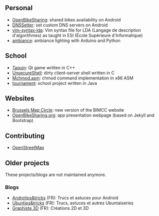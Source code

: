 <!-- 
.. title: Projects
.. slug: projects
.. date: 05/22/2014 01:33:25 AM UTC+02:00
.. tags: 
.. link: 
.. description: 
.. type: text
-->

## Personal

* [OpenBikeSharing](http://openbikesharing.org "OpenBikeSharing"): shared bikes availability on Android
* [DNSSetter](https://github.com/bparmentier/DNSSetter "DNSSetter"): set custom DNS servers on Android
* [vim-syntax-lda](https://github.com/bparmentier/vim-syntax-lda "vim-syntax-lda"): Vim syntax file for LDA (Langage de description d'algorithmes) as taught in ESI (École Supérieure d'Informatique)
* [ambiance](https://github.com/bparmentier/ambiance "ambiance"): ambiance lighting with Arduino and Python

## School

* [Taquin](https://github.com/bparmentier/Taquin "Taquin"): Qt game written in C++
* [UnsecureShell](https://github.com/bparmentier/UnsecureShell "UnsecureShell"): dirty client-server shell written in C
* [Mchmod.asm](https://github.com/bparmentier/Mchmod.asm "Mchmod.asm"): chmod command implementation in x86 ASM
* [tournament](https://github.com/bparmentier/tournament "tournament"): school project written in Java


## Websites

* [Brussels Map Circle](http://www.bimcc.org/ "BIMCC website"): new version of the BIMCC website
* [OpenBikeSharing.org](http://openbikesharing.org/ "OpenBikeSharing.org"): app presentation webpage (based on Jekyll and Bootstrap)

## Contributing

* [OpenStreetMap](https://openstreetmap.org/user/bparmentier "OpenStreetMap profile")

## Older projects

These projects/blogs are not maintained anymore.

### Blogs

* [Androtips&tricks](http://androtipsandtricks.blogspot.be/ "Androtips&tricks") (FR): Trucs et astuces pour Android
* [Ubuntips&tricks](http://ubuntipsandtricks.blogspot.be/ "Ubuntips&tricks") (FR): Trucs, astuces et autres Ubuntaiseries
* [Graphiste 3D](http://graphiste3d.blogspot.be/ "Graphiste 3D") (FR): Créations 2D et 3D

